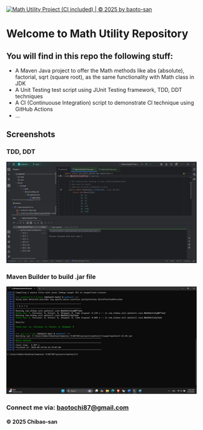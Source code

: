 [![Math Utility Project (CI included) | © 2025 by baoto-san](https://github.com/BaoTo12/mathutil/actions/workflows/maven.yml/badge.svg)](https://github.com/BaoTo12/mathutil/actions/workflows/maven.yml)

# Welcome to Math Utility Repository

## You will find in this repo the following stuff:

* A Maven Java project to offer the Math methods like abs (absolute), factorial, sqrt (square root), as the same functionality with Math class in JDK
* A Unit Testing test script using JUnit Testing framework, TDD, DDT techniques
* A CI (Continuouse Integration) script to demonstrate CI technique using GitHub Actions
* ...

## Screenshots

### TDD, DDT
<img alt="TDD, DDT Test Script" src="https://github.com/BaoTo12/mathutil/blob/main/screenShots/Junit-with-TDD-DDT.png"/>

### Maven Builder to build .jar file

![Maven Builder](https://github.com/BaoTo12/mathutil/blob/main/screenShots/maven-builder.png)
### Connect me via: baotochi87@gmail.com

#### &#169; 2025 Chibao-san
